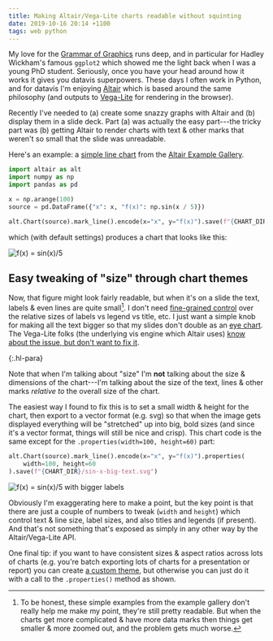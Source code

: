 ```yaml
---
title: Making Altair/Vega-Lite charts readable without squinting
date: 2019-10-16 20:14 +1100
tags: web python
---
```


My love for the [Grammar of
Graphics](https://www.amazon.com/Grammar-Graphics-Statistics-Computing/dp/0387245448)
runs deep, and in particular for Hadley Wickham's famous `ggplot2` which showed
me the light back when I was a young PhD student. Seriously, once you have your
head around how it works it gives you datavis superpowers. These days I often
work in Python, and for datavis I'm enjoying
[Altair](https://altair-viz.github.io/index.html) which is based around the same
philosophy (and outputs to [Vega-Lite](https://vega.github.io/vega-lite/) for
rendering in the browser).

Recently I've needed to (a) create some snazzy graphs with Altair and (b)
display them in a slide deck. Part (a) was actually the easy part---the tricky
part was (b) getting Altair to render charts with text & other marks that
weren't so small that the slide was unreadable.

Here's an example: a [simple line
chart](https://altair-viz.github.io/gallery/simple_line_chart.html) from the
[Altair Example Gallery](https://altair-viz.github.io/gallery/index.html).

``` python
import altair as alt
import numpy as np
import pandas as pd

x = np.arange(100)
source = pd.DataFrame({"x": x, "f(x)": np.sin(x / 5)})

alt.Chart(source).mark_line().encode(x="x", y="f(x)").save(f"{CHART_DIR}/sin-x.svg")
```

which (with default settings) produces a chart that looks like this:

<p><img alt="f(x) = sin(x)/5" src="{% link assets/images/posts/altair-charts/sin-x.svg %}" /></p>

## Easy tweaking of "size" through chart themes

Now, that figure might look fairly readable, but when it's on a slide the text,
labels & even lines are quite small[^examples]. I don't need [fine-grained
control](https://github.com/vega/vega-lite/issues/1714) over the relative sizes
of labels vs legend vs title, etc. I just want a simple knob for making all the
text bigger so that my slides don't double as an [eye
chart](https://en.wikipedia.org/wiki/Eye_chart). The Vega-Lite folks (the
underlying vis engine which Altair uses) [know about the issue, but don't want
to fix it](https://github.com/vega/vega-parser/issues/18).

{:.hl-para}

Note that when I'm talking about "size" I'm **not** talking about the size &
dimensions of the chart---I'm talking about the size of the text, lines & other
marks _relative to_ the overall size of the chart.

The easiest way I found to fix this is to set a small width & height for the
chart, then export to a vector format (e.g. svg) so that when the image gets
displayed everything will be "stretched" up into big, bold sizes (and since it's
a vector format, things will still be nice and crisp). This chart code is the
same except for the `.properties(width=100, height=60)` part:

``` python
alt.Chart(source).mark_line().encode(x="x", y="f(x)").properties(
    width=100, height=60
).save(f"{CHART_DIR}/sin-x-big-text.svg")
```

<p><img alt="f(x) = sin(x)/5 with bigger labels" src="{% link assets/images/posts/altair-charts/sin-x-big-text.svg %}" /></p>

Obviously I'm exaggerating here to make a point, but the key point is that there
are just a couple of numbers to tweak (`width` and `height`) which control text
& line size, label sizes, and also titles and legends (if present). And that's
not something that's exposed as simply in any other way by the Altair/Vega-Lite
API.

One final tip: if you want to have consistent sizes & aspect ratios across lots
of charts (e.g. you're batch exporting lots of charts for a presentation or
report) you can create [a custom
theme](https://altair-viz.github.io/user_guide/configuration.html#defining-a-custom-theme),
but otherwise you can just do it with a call to the `.properties()` method as
shown.

[^examples]:
    To be honest, these simple examples from the example gallery don't really
    help me make my point, they're still pretty readable. But when the charts
    get more complicated & have more data marks then things get smaller & more
    zoomed out, and the problem gets much worse.
